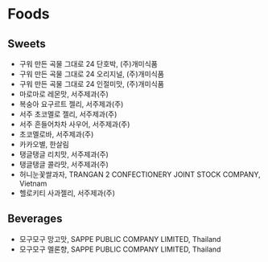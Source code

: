 # Foods
## Sweets
* 구워 만든 곡물 그대로 24 단호박, (주)개미식품
* 구워 만든 곡물 그대로 24 오리지널, (주)개미식품
* 구워 만든 곡물 그대로 24 인절미맛, (주)개미식품
* 마로마로 레몬맛, 서주제과(주)
* 복숭아 요구르트 젤리, 서주제과(주)
* 서주 초코멜로 젤리, 서주제과(주)
* 서주 흔들어차차 사우어, 서주제과(주)
* 초코멜로바, 서주제과(주)
* 카카오별, 한살림
* 탱글탱글 리치맛, 서주제과(주)
* 탱글탱글 콜라맛, 서주제과(주)
* 허니눈꽃쌀과자, TRANGAN 2 CONFECTIONERY JOINT STOCK COMPANY, Vietnam
* 헬로키티 사과젤리, 서주제과(주)

## Beverages
* 모구모구 망고맛, SAPPE PUBLIC COMPANY LIMITED, Thailand
* 모구모구 멜론향, SAPPE PUBLIC COMPANY LIMITED, Thailand
